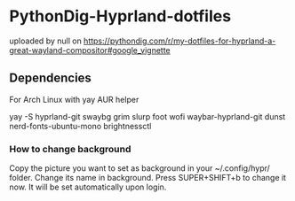 # PythonDig-Hyprland-dotfiles
uploaded by null on https://pythondig.com/r/my-dotfiles-for-hyprland-a-great-wayland-compositor#google_vignette

## Dependencies

For Arch Linux with yay AUR helper

yay -S hyprland-git swaybg grim slurp foot wofi waybar-hyprland-git dunst nerd-fonts-ubuntu-mono brightnessctl

### How to change background

Copy the picture you want to set as background in your ~/.config/hypr/ folder. Change its name in background. Press SUPER+SHIFT+b to change it now. It will be set automatically upon login.

